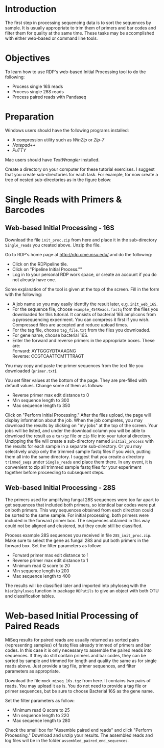 # Introduction
The first step in processing sequencing data is to sort the sequences by sample. It is usually appropriate to trim them of primers and bar codes and filter them for quality at the same time.  These tasks may be accomplished with either web-based or command line tools.

# Objectives
To learn how to use RDP's web-based Initial Processing tool to do the following:

  * Process single 16S reads
  * Process single 28S reads
  * Process paired reads with Pandaseq

# Preparation
Windows users should have the following programs installed:  

  * A compression utility such as _WinZip_ or _Zip-7_
  * _Notepad++_
  * _PuTTY_
   
Mac users should have *TextWrangler* installed.   

Create a directory on your computer for these tutorial exercises.  I suggest that you create sub-directories for each task.  For example, for now create a tree of nested sub-directories as in the figure below:  

# Single Reads with Primers & Barcodes

## Web-based Initial Processing - 16S

Download the file `init_proc.zip` from here and place it in the sub-directory `Single_reads` you created above.  Unzip the file.  

Go to RDP's home page at http://rdp.cme.msu.edu/ and do the following:  

  * Click on the RDPipeline tile.
  * Click on "Pipeline Initial Process.""
  * Log in to your personal RDP work space, or create an account if you do not already have one.  

Some explanation of the tool is given at the top of the screen. Fill in the form with the following:  

  * A job name so you may easily identify the result later, e.g. `init_web_16S`.
  * For the sequence file, choose `example_454Reads.fastq` from the files you downloaded for this tutorial. It consists of bacterial 16S amplicons from a pyrosequencing experiment. You can compress it first if you wish.  Compressed files are accepted and reduce upload times.
  * For the tag file, choose `tag_file.txt` from the files you downloaded. 
  * For gene name, choose bacterial 16S.
  * Enter the forward and reverse primers in the appropriate boxes. These are:  
        Forward: AYTGGGYDTAAAGNG  
        Reverse: CCGTCAATTCMTTTRAGT  
      
You may copy and paste the primer sequences from the text file you downloaded (`primer.txt`).  

You set filter values at the bottom of the page. They are pre-filled with default values. Change some of them as follows:  

  * Reverse primer max edit distance to 0
  * Min sequence length to 300
  * Max sequence length to 350  

Click on "Perform Initial Processing." After the files upload, the page will display information about the job. When the job completes, you may download the results by clicking on "my jobs" at the top of the screen. Your jobs will be listed, and under the download column you will be able to download the result as a `tar/gz` file or `zip` file into your tutorial directory. Unzipping the file will create a sub-directory named `initial_process` with the results for each sample in a separate sub-directory. Or you may selectively unzip only the trimmed sample fastq files if you wish, putting them all into the same directory. I suggest that you create a directory `trimmed_seqs` under `Single_reads` and place them there.  In any event, it is convenient to zip all trimmed sample fastq files for your experiment together before proceeding to subsequent steps.   

## Web-based Initial Processing - 28S  

The primers used for amplifying fungal 28S sequences were too far apart to get sequences that included both primers, so identical bar codes were put on both primers.  This way sequences obtained from each direction could be sorted to the same sample. For initial processing, both primers were included in the forward primer box.  The sequences obtained in this way could not be aligned and clustered, but they could still be classified.  

Process example 28S sequences you received in file `28S_init_proc.zip`.  Make sure to select the gene as fungal 28S and put both primers in the forward box.  Set the filter parameters as follow:  

  * Forward primer max edit distance to 1
  * Reverse primer max edit distance to 1
  * Minimum read Q score to 20
  * Min sequence length to 200
  * Max sequence length to 400 
  
The results will be classified later and imported into phyloseq with the `hier2phyloseq` function in package `RDPutils` to give an object with both OTU and classification tables.  

# Web-based Initial Processing of Paired Reads

MiSeq results for paired reads are usually returned as sorted pairs (representing samples) of fastq files already trimmed of primers and bar codes.  In this case it is only necessary to assemble the paired reads into sequences.  If they do still contain primers and bar codes, they can be sorted by sample and trimmed for length and quality the same as for single reads above.  Just provide a tag file, primer sequences, and filter parameters as appropriate.  

Download the file `mock_miseq_16s.tgz` from here. It contains two pairs of reads.  You may upload it as is.  You do not need to provide a tag file or primer sequences, but be sure to choose Bacterial 16S as the gene name.  

Set the filter parameters as follow:  

  * Minimum read Q score to 25
  * Min sequence length to 220
  * Max sequence length to 280 
  
Check the small box for "Assemble paired end reads" and click "Perform Processing."  Download and unzip your results.  The assembled reads and log files will be in the folder `assembled_paired_end_sequences`.  

